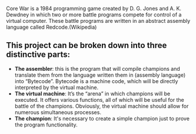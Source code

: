 Core War is a 1984 programming game created by D. G. Jones and A. K. Dewdney in which two or more battle programs compete for control of a virtual computer. These battle programs are written in an abstract assembly language called Redcode.(Wikipedia)

## This project can be broken down into three distinctive parts: ##

  * **The assembler**: this is the program that will compile champions and translate them from the language written them in (assembly language) into “Bytecode”. Bytecode is a machine code, which will be directly interpreted by the virtual machine.
  * **The virtual machine**: It’s the “arena” in which champions will be executed. It offers various functions, all of which will be useful for the battle of the champions. Obviously, the virtual machine should allow for numerous simultaneous processes.
  * **The champion**: It's necessary to create a simple champion just to prove the program functionality.
